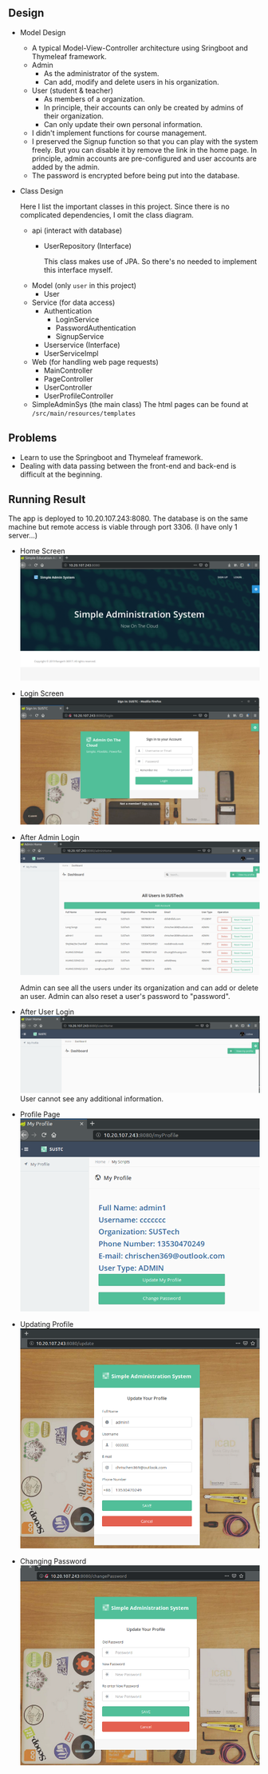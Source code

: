 ## Design
* Model Design
  * A typical Model-View-Controller architecture using Sringboot and Thymeleaf framework.
  * Admin
    * As the administrator of the system.
    * Can add, modify and delete users in his organization.
  * User (student & teacher)
    * As members of a organization.
    * In principle, their accounts can only be created by admins of their organization.
    * Can only update their own personal information.
  * I didn't implement functions for course management.
  * I preserved the Signup function so that you can play with the system freely. But you can disable it by remove the link in the home page. In principle, admin accounts are pre-configured and user accounts are added by the admin.
  * The password is encrypted before being put into the database.
  
* Class Design

     Here I list the important classes in this project. Since there is no complicated dependencies, I omit the class diagram.

  * api (interact with database)
    * UserRepository (Interface)
        
        This class makes use of JPA. So there's no needed to implement this interface myself.
  * Model (only `user` in this project)
    * User
  * Service (for data access)
    * Authentication
      * LoginService
      * PasswordAuthentication
      * SignupService
    * Userservice (Interface)
    * UserServiceImpl
  * Web (for handling web page requests)
    * MainController
    * PageController
    * UserController
    * UserProfileController
  * SimpleAdminSys (the main class)
  The html pages can be found at `/src/main/resources/templates`
## Problems
* Learn to use the Springboot and Thymeleaf framework.
* Dealing with data passing between the front-end and back-end is difficult at the beginning.
## Running Result
The app is deployed to 10.20.107.243:8080. The database is on the same machine but remote access is viable through port 3306. (I have only 1 server...)

* Home Screen
  ![](imgs/index.png)
* Login Screen
  ![](imgs/sinin.png)
* After Admin Login
  ![](imgs/adminHome.png)

  Admin can see all the users under its organization and can add or delete an user. Admin can also reset a user's password to "password".
* After User Login
  ![](imgs/userHome.png)
  User cannot see any additional information.
* Profile Page
  ![](imgs/myProfile.png)
* Updating Profile
  ![](imgs/update.png)
* Changing Password
  ![](imgs/changePassword.png)
